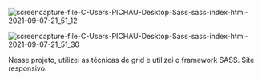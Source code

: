 
![screencapture-file-C-Users-PICHAU-Desktop-Sass-sass-index-html-2021-09-07-21_51_12](https://user-images.githubusercontent.com/87503905/132428165-5f9f9ea5-067e-48a9-ae9e-fffb198dfeec.png)


![screencapture-file-C-Users-PICHAU-Desktop-Sass-sass-index-html-2021-09-07-21_51_30](https://user-images.githubusercontent.com/87503905/132428198-90a920ee-a0d3-4389-b592-18a91b72bd21.png)


Nesse projeto, utilizei as técnicas de grid e utilizei o framework SASS.
Site responsivo.
